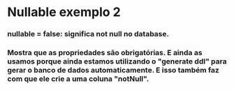 # Nullable exemplo 2
### nullable = false: significa not null no database.
### Mostra que as propriedades são obrigatórias. E ainda as usamos porque ainda estamos utilizando o "generate ddl" para gerar o banco de dados automaticamente. E isso também faz com que ele crie a uma coluna "notNull".
